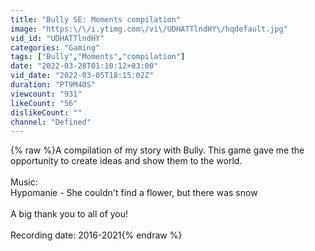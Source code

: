 ```yaml
---
title: "Bully SE: Moments compilation"
image: "https:\/\/i.ytimg.com\/vi\/UDHATTlndHY\/hqdefault.jpg"
vid_id: "UDHATTlndHY"
categories: "Gaming"
tags: ["Bully","Moments","compilation"]
date: "2022-03-28T01:10:12+03:00"
vid_date: "2022-03-05T18:15:02Z"
duration: "PT9M40S"
viewcount: "931"
likeCount: "56"
dislikeCount: ""
channel: "Defined"
---
```

{% raw %}A compilation of my story with Bully. This game gave me the opportunity to create ideas and show them to the world.<br /><br />Music:<br />Hypomanie - She couldn't find a flower, but there was snow<br /><br />A big thank you to all of you!<br /><br />Recording date: 2016-2021{% endraw %}
